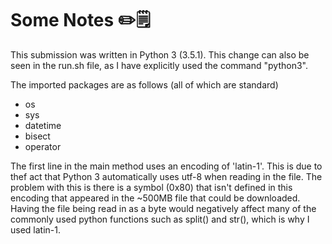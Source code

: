 # Some Notes ✏️🗒

This submission was written in Python 3 (3.5.1). This change can also be seen in the run.sh file, as I have explicitly used the command "python3". 

The imported packages are as follows (all of which are standard)
  * os
  * sys
  * datetime
  * bisect
  * operator

The first line in the main method uses an encoding of 'latin-1'. This is due to thef act that Python 3 automatically uses utf-8 when reading in the file. The problem with this is there is a symbol (0x80) that isn't defined in this encoding that appeared in the ~500MB file that could be downloaded. Having the file being read in as a byte would negatively affect many of the commonly used python functions such as split() and str(), which is why I used latin-1. 
